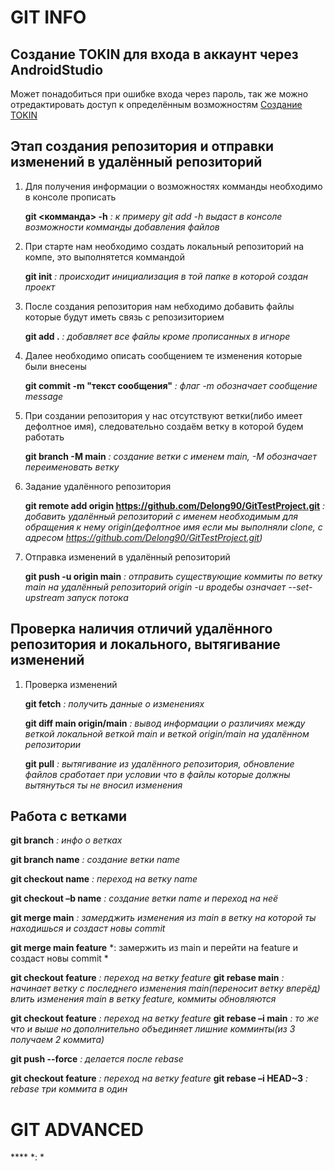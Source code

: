 # GIT INFO
## Создание TOKIN для входа в аккаунт через AndroidStudio
Может понадобиться при ошибке входа через пароль, так же можно отредактировать доступ к определённым возможностям
[Создание TOKIN](https://docs.github.com/en/github/authenticating-to-github/creating-a-personal-access-token)
## Этап создания репозитория и отправки изменений в удалённый репозиторий
1. Для получения информации о возможностях комманды необходимо в консоле прописать

    **git <комманда> -h** *: к примеру git add -h выдаст в консоле возможности комманды добавления файлов*

2. При старте нам необходимо создать локальный репозиторий на компе, это выполнятется коммандой

    **git init**    *: происходит инициализация в той папке в которой создан проект*

3. После создания репозитория нам небходимо добавить файлы которые будут иметь связь с репозизиторием

    **git add .**   *: добавляет все файлы кроме прописанных в игноре*

4. Далее необходимо описать сообщением те изменения которые были внесены

    **git commit -m "текст сообщения"**   *: флаг -m обозначает сообщение message*

5. При создании репозитория у нас отсутствуют ветки(либо имеет дефолтное имя), следовательно создаём ветку в которой будем работать

    **git branch -M main**   *: создание ветки с именем main, -M обозначает переименовать ветку*

6. Задание удалённого репозитория

    **git remote add origin https://github.com/Delong90/GitTestProject.git** *: добавить удалённый репозиторий с именем необходимым для обращения к нему origin(дефолтное имя если мы выполняли clone, с адресом https://github.com/Delong90/GitTestProject.git)*

8. Отправка изменений в удалённый репозиторий

    **git push -u origin main** *: отправить существующие коммиты по ветку main на удалённый репозиторий origin -u вродебы означает --set-upstream запуск потока*

## Проверка наличия отличий удалённого репозитория и локального, вытягивание изменений

1. Проверка изменений

    **git fetch** *: получить данные о изменениях*

    **git diff main origin/main** *: вывод информации о различиях между веткой локальной веткой main и веткой origin/main на удалённом репозитории*

    **git pull** *: вытягивание из удалённого репозитория, обновление файлов сработает при условии что в файлы которые должны вытянуться ты не вносил изменения*

## Работа с ветками

**git branch** *: инфо о ветках*

**git branch name** *: создание ветки name*

**git checkout name** *: переход на ветку name*

**git checkout –b name** *: создание ветки name и переход на неё*

**git merge main** *: замерджить изменения из main в ветку на которой ты находишься и создаст новы commit*

**git merge main feature** *: замержить из main и перейти на feature и создаст новы commit *

**git checkout feature** *: переход на ветку feature*
**git rebase main** *: начинает ветку с последнего изменения main(переносит ветку вперёд) влить  изменения main в ветку feature, коммиты обновляются*

**git checkout feature** *: переход на ветку feature*
**git rebase –i main** *: то же что и выше но дополнительно объединяет лишние комминты(из 3 получаем 2 коммита)*

**git push --force** *: делается после rebase*

**git checkout feature** *: переход на ветку feature*
**git rebase –i HEAD~3** *: rebase три коммита в один*
# GIT ADVANCED


**** *: *

